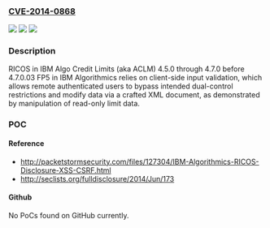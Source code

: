 ### [CVE-2014-0868](https://cve.mitre.org/cgi-bin/cvename.cgi?name=CVE-2014-0868)
![](https://img.shields.io/static/v1?label=Product&message=n%2Fa&color=blue)
![](https://img.shields.io/static/v1?label=Version&message=n%2Fa&color=blue)
![](https://img.shields.io/static/v1?label=Vulnerability&message=n%2Fa&color=brighgreen)

### Description

RICOS in IBM Algo Credit Limits (aka ACLM) 4.5.0 through 4.7.0 before 4.7.0.03 FP5 in IBM Algorithmics relies on client-side input validation, which allows remote authenticated users to bypass intended dual-control restrictions and modify data via a crafted XML document, as demonstrated by manipulation of read-only limit data.

### POC

#### Reference
- http://packetstormsecurity.com/files/127304/IBM-Algorithmics-RICOS-Disclosure-XSS-CSRF.html
- http://seclists.org/fulldisclosure/2014/Jun/173

#### Github
No PoCs found on GitHub currently.

